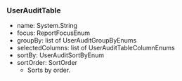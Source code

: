 ### UserAuditTable
- name: System.String
- focus: ReportFocusEnum
- groupBy: list of UserAuditGroupByEnums
- selectedColumns: list of UserAuditTableColumnEnums
- sortBy: UserAuditSortByEnum
- sortOrder: SortOrder
  - Sorts by order.
